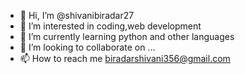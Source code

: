 - 👋 Hi, I’m @shivanibiradar27
- 👀 I’m interested in coding,web development
- 🌱 I’m currently learning python and other languages
- 💞️ I’m looking to collaborate on ...
- 📫 How to reach me biradarshivani356@gmail.com

<!---
shivanibiradar27/shivanibiradar27 is a ✨ special ✨ repository because its `README.md` (this file) appears on your GitHub profile.
You can click the Preview link to take a look at your changes.
--->
